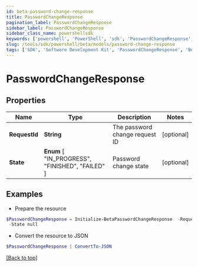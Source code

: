 ```yaml
---
id: beta-password-change-response
title: PasswordChangeResponse
pagination_label: PasswordChangeResponse
sidebar_label: PasswordChangeResponse
sidebar_class_name: powershellsdk
keywords: ['powershell', 'PowerShell', 'sdk', 'PasswordChangeResponse', 'BetaPasswordChangeResponse'] 
slug: /tools/sdk/powershell/beta/models/password-change-response
tags: ['SDK', 'Software Development Kit', 'PasswordChangeResponse', 'BetaPasswordChangeResponse']
---
```



# PasswordChangeResponse

## Properties

Name | Type | Description | Notes
------------ | ------------- | ------------- | -------------
**RequestId** | **String** | The password change request ID | [optional] 
**State** |  **Enum** [  "IN_PROGRESS",    "FINISHED",    "FAILED" ] | Password change state | [optional] 

## Examples

- Prepare the resource
```powershell
$PasswordChangeResponse = Initialize-BetaPasswordChangeResponse  -RequestId 089899f13a8f4da7824996191587bab9 `
 -State null
```

- Convert the resource to JSON
```powershell
$PasswordChangeResponse | ConvertTo-JSON
```


[[Back to top]](#) 

